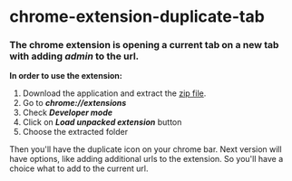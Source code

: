 # chrome-extension-duplicate-tab
### The chrome extension is opening a current tab on a new tab with adding **_admin_** to the url.
**In order to use the extension:**
1. Download the application and extract the [zip file](https://github.com/lunev/chrome-extension-duplicate-tab/archive/master.zip).   
1. Go to **_chrome://extensions_**
2. Check **_Developer mode_**
3. Click on **_Load unpacked extension_** button
4. Choose the extracted folder

Then you'll have the duplicate icon on your chrome bar.
Next version will have options, like adding additional urls to the extension. So you'll have a choice what to add to the current url.
